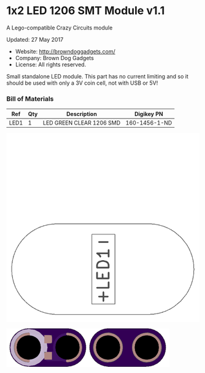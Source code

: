 <!--- start title --->
# 1x2 LED 1206 SMT Module v1.1
A Lego-compatible Crazy Circuits module

Updated: 27 May 2017
- Website: http://browndoggadgets.com/
- Company: Brown Dog Gadgets
- License: All rights reserved.

<!--- end title --->
Small standalone LED module. This part has no current limiting and so it should be used with only a 3V coin cell, not with USB or 5V!

<!--- bom start --->
### Bill of Materials

|Ref|Qty|Description|Digikey PN|
|---|---|-----------|------|
|LED1|1|LED GREEN CLEAR 1206 SMD|160-1456-1-ND|


<!--- bom end --->
![Assembly Diagram](assembly.png)

![Gerber Preview](preview.png)

